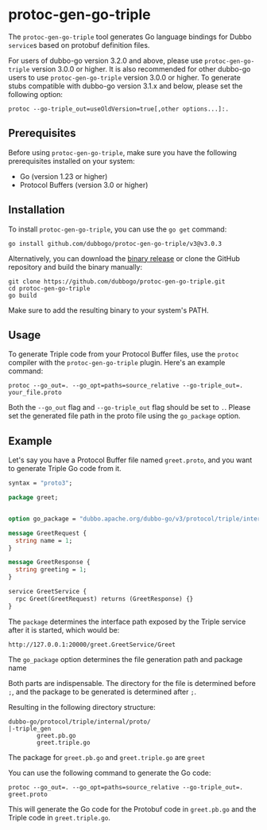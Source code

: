 

# protoc-gen-go-triple

The `protoc-gen-go-triple` tool generates Go language bindings for Dubbo `service`s based on protobuf definition files.

For users of dubbo-go version 3.2.0 and above, please use `protoc-gen-go-triple` version 3.0.0 or higher. It is also recommended for other dubbo-go users to use `protoc-gen-go-triple` version 3.0.0 or higher. To generate stubs compatible with dubbo-go version 3.1.x and below, please set the following option:

```
protoc --go-triple_out=useOldVersion=true[,other options...]:.
```

## Prerequisites

Before using `protoc-gen-go-triple`, make sure you have the following prerequisites installed on your system:

- Go (version 1.23 or higher)
- Protocol Buffers (version 3.0 or higher)

## Installation

To install `protoc-gen-go-triple`, you can use the `go get` command:

```shell
go install github.com/dubbogo/protoc-gen-go-triple/v3@v3.0.3
```

Alternatively, you can download the [binary release](https://github.com/dubbogo/protoc-gen-go-triple/releases/tag/v3.0.2) or clone the GitHub repository and build the binary manually:

```shell
git clone https://github.com/dubbogo/protoc-gen-go-triple.git
cd protoc-gen-go-triple
go build
```

Make sure to add the resulting binary to your system's PATH.

## Usage

To generate Triple code from your Protocol Buffer files, use the `protoc` compiler with the `protoc-gen-go-triple` plugin. Here's an example command:

```shell
protoc --go_out=. --go_opt=paths=source_relative --go-triple_out=. your_file.proto
```

Both the `--go_out` flag and `--go-triple_out` flag should be set to `.`. Please set the generated file path in the proto file using the `go_package` option.

## Example

Let's say you have a Protocol Buffer file named `greet.proto`, and you want to generate Triple Go code from it.

```proto
syntax = "proto3";

package greet;


option go_package = "dubbo.apache.org/dubbo-go/v3/protocol/triple/internal/proto/dubbo3_gen;greet";

message GreetRequest {
  string name = 1;
}

message GreetResponse {
  string greeting = 1;
}

service GreetService {
  rpc Greet(GreetRequest) returns (GreetResponse) {}
}
```

The `package` determines the interface path exposed by the Triple service after it is started, which would be:

```https
http://127.0.0.1:20000/greet.GreetService/Greet
```

The `go_package` option determines the file generation path and package name

Both parts are indispensable. The directory for the file is determined before `;`, and the package to be generated is determined after `;`.

Resulting in the following directory structure:

```
dubbo-go/protocol/triple/internal/proto/
|-triple_gen
		greet.pb.go
		greet.triple.go
```

The package for `greet.pb.go` and `greet.triple.go` are `greet`

You can use the following command to generate the Go code:

```shell
protoc --go_out=. --go_opt=paths=source_relative --go-triple_out=. greet.proto
```

This will generate the Go code for the Protobuf code in `greet.pb.go` and the Triple code in `greet.triple.go`.

